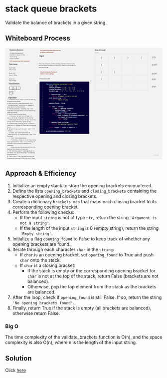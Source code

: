 #  stack queue brackets
Validate the balance of brackets in a given string.

## Whiteboard Process
![WhiteboardWorkflow01](../img/stack%20queue%20brackets.jpg)

## Approach & Efficiency

1. Initialize an empty stack to store the opening brackets encountered.
2. Define the lists `opening_brackets` and `closing_brackets` containing the respective opening and closing brackets.
3. Create a dictionary `brackets_map` that maps each closing bracket to its corresponding opening bracket.
4. Perform the following checks:
    - If the input `string` is not of type `str`, return the string `'Argument is not a string'`.
    - If the length of the input `string` is 0 (empty string), return the string `'Empty string'`.
5. Initialize a flag `opening_found` to False to keep track of whether any opening brackets are found.
6. Iterate through each character `char` in the `string`:
    - If `char` is an opening bracket, set `opening_found` to True and push `char` onto the stack.
    - If `char` is a closing bracket:
        - If the stack is empty or the corresponding opening bracket for `char` is not at the top of the stack, return False (brackets are not balanced).
        - Otherwise, pop the top element from the stack as the brackets are balanced.
7. After the loop, check if `opening_found` is still False. If so, return the string `'No opening brackets found'`.
8. Finally, return True if the stack is empty (all brackets are balanced), otherwise return False.

    
### Big O
The time complexity of the validate_brackets function is O(n), and the space complexity is also O(n), where n is the length of the input string.

## Solution
Click [here](./stack_queue_brackets.py)
